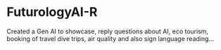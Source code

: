 # FuturologyAI-R
Created a Gen AI to showcase, reply questions about AI, eco tourism, booking of travel dive trips, air quality and also sign language reading... 
